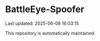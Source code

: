 # BattleEye-Spoofer

Last updated: 2025-06-08 16:03:15

This repository is automatically maintained.
